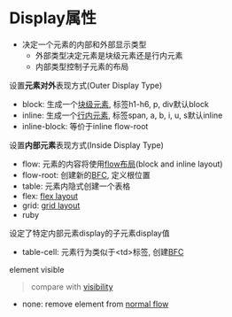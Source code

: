 # Display属性

- 决定一个元素的内部和外部显示类型
  - 外部类型决定元素是块级元素还是行内元素
  - 内部类型控制子元素的布局

设置**元素对外**表现方式(Outer Display Type)

- block: 生成一个[块级元素](css-box-model-sorted.md), 标签h1-h6, p, div默认block
- inline: 生成一个[行内元素](css-box-model-sorted.md), 标签span, a, b, i, u, s默认inline
- inline-block: 等价于inline flow-root

设置**内部元素**表现方式(Inside Display Type)

- flow: 元素的内容将使用[flow布局](css-normal-flow.md)(block and inline layout)
- flow-root: 创建新的[BFC](css-block-formatting-context.md), 定义根位置
- table: 元素内隐式创建一个表格
- flex: [flex layout](css-flex.md)
- grid: [grid layout](css-grid.md)
- ruby

设定了特定内部元素display的子元素display值

- table-cell: 元素行为类似于\<td>标签, 创建[BFC](css-block-formatting-context.md)

element visible

> compare with [visibility](css-visibility.md)

- none: remove element from [normal flow](css-normal-flow.md)